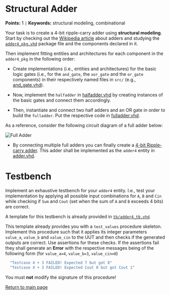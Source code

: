 
# Structural Adder
**Points:** 1 ` | ` **Keywords:** structural modeling, combinational

Your task is to create a 4-bit ripple-carry adder using **structural modeling**.
Start by checking out the [Wikipedia article](https://en.wikipedia.org/wiki/Adder_(electronics)) about adders and studying the [`adder4_pkg.vhd`](src/adder4_pkg.vhd) package file and the components declared in it.

Then implement fitting entities and architectures for each component in the `adder4_pkg` in the following order:

- Create implementations (i.e., entities and architectures) for the basic logic gates (i.e., for the `and_gate`, the `xor_gate` and the `or_gate` components) in their respectively named files in `src/` (e.g., [and_gate.vhd](src/and_gate.vhd)).

- Now, implement the `halfadder` in [halfadder.vhd](src/halfadder.vhd) by creating instances of the basic gates and connect them accordingly.

- Then, instantiate and connect two half adders and an OR gate in order to build the `fulladder`. Put the respective code in [fulladder.vhd](src/fulladder.vhd).

As a reference, consider the following circuit diagram of a full adder below:

![Full Adder](.mdata/fulladder.svg)

- By connecting multiple full adders you can finally create a [4-bit Ripple-carry adder](https://en.wikipedia.org/wiki/Adder_(electronics)#Ripple-carry_adder).
This adder shall be implemented as the `adder4` entity in [adder.vhd](src/adder4.vhd).


# Testbench


Implement an exhaustive testbench for your `adder4` entity.
I.e., test your implementation by applying all possible input combinations for `A`, `B` and `Cin` while checking if `Sum` and `Cout` (set when the sum of `A` and `B` exceeds 4 bits) are correct.

A template for this testbench is already provided in [`tb/adder4_tb.vhd`](tb/adder4_tb.vhd).

This template already provides you with a `test_values` procedure skeleton.
Implement this procedure such that it applies its integer parameters `value_a`, `value_b` and `value_cin` to the UUT and then checks if the generated outputs are correct.
Use assertions for these checks.
If the assertions fail they shall generate an **Error** with the respective messages being of the following form (for `value_a=4`, `value_b=3`, `value_cin=0`)

```vhdl
  "Testcase 4 + 3 FAILED! Expected 7 but got 8"
  "Testcase 4 + 3 FAILED! Expected Cout 0 but got Cout 1"
```

You must **not** modify the signature of this procedure!


[Return to main page](../../readme.md)
